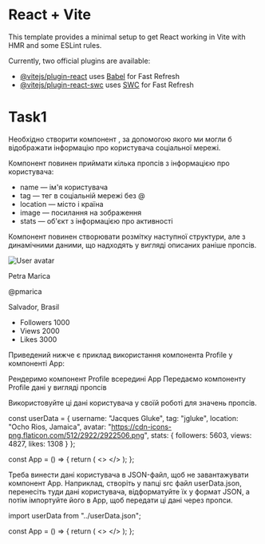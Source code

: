 # React + Vite

This template provides a minimal setup to get React working in Vite with HMR and some ESLint rules.

Currently, two official plugins are available:

- [@vitejs/plugin-react](https://github.com/vitejs/vite-plugin-react/blob/main/packages/plugin-react/README.md) uses [Babel](https://babeljs.io/) for Fast Refresh
- [@vitejs/plugin-react-swc](https://github.com/vitejs/vite-plugin-react-swc) uses [SWC](https://swc.rs/) for Fast Refresh

# Task1

Необхідно створити компонент <Profile>, за допомогою якого ми могли б відображати інформацію про користувача соціальної мережі.

Компонент повинен приймати кілька пропсів з інформацією про користувача:

- name — ім'я користувача
- tag — тег в соціальній мережі без @
- location — місто і країна
- image — посилання на зображення
- stats — об'єкт з інформацією про активності

Компонент повинен створювати розмітку наступної структури, але з динамічними даними, що надходять у вигляді описаних раніше пропсів.

<div>
  <div>
    <img
      src="https://cdn-icons-png.flaticon.com/512/1077/1077012.png"
      alt="User avatar"
    />
    <p>Petra Marica</p>
    <p>@pmarica</p>
    <p>Salvador, Brasil</p>
  </div>

  <ul>
    <li>
      <span>Followers</span>
      <span>1000</span>
    </li>
    <li>
      <span>Views</span>
      <span>2000</span>
    </li>
    <li>
      <span>Likes</span>
      <span>3000</span>
    </li>
  </ul>
</div>

Приведений нижче є приклад використання компонента Profile у компоненті App:

Рендеримо компонент Profile всередині App
Передаємо компоненту Profile дані у вигляді пропсів

Використовуйте ці дані користувача у своїй роботі для значень пропсів.

const userData = {
username: "Jacques Gluke",
tag: "jgluke",
location: "Ocho Rios, Jamaica",
avatar: "https://cdn-icons-png.flaticon.com/512/2922/2922506.png",
stats: {
followers: 5603,
views: 4827,
likes: 1308
}
};

const App = () => {
return (
<>
<Profile
        name={userData.username}
        tag={userData.tag}
        location={userData.location}
        image={userData.avatar}
        stats={userData.stats}
      />
</>
);
};

Треба винести дані користувача в JSON-файл, щоб не завантажувати компонент App. Наприклад, створіть у папці src файл userData.json, перенесіть туди дані користувача, відформатуйте їх у формат JSON, а потім імпортуйте його в App, щоб передати ці дані через пропси.

import userData from "../userData.json";

const App = () => {
return (
<>
<Profile
        name={userData.username}
        tag={userData.tag}
        location={userData.location}
        image={userData.avatar}
        stats={userData.stats}
      />
</>
);
};
